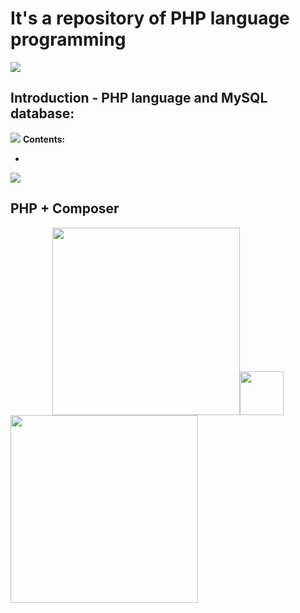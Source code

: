 # It's a repository of PHP language programming
<img src="https://kinsta.com/pt/wp-content/uploads/sites/3/2019/05/o-que-php.png"/>

## Introduction - PHP language and MySQL database:
<img src="https://waihung.net/wp-content/themes/infocus/lib/scripts/timthumb/thumb.php?src=http://waihung.net/wp-content/uploads/2012/09/php_mysql_banner.jpg&w=614&h=236&zc=1&q=100"/>
<b>Contents:</b>
<ul>
  <li></li>
</ul>
<img src="https://www.webgeometrics.com/wp-content/uploads/2014/04/banner-php.jpg"/>

## PHP + Composer
<div align="center"><img src="https://adrisonluz.com/img/tecnologias/php.png" height="300"><img src="https://image.flaticon.com/icons/png/512/43/43371.png" height="70"/></div><img src="https://magenteiro.com/blog/wp-content/uploads/2017/07/Logo-composer-transparent.png" height="300"/></div>
